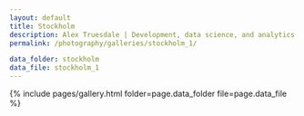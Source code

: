 ```yaml
---
layout: default
title: Stockholm
description: Alex Truesdale | Development, data science, and analytics. Pursuing growth with boundless, interminable curiosity.
permalink: /photography/galleries/stockholm_1/

data_folder: stockholm
data_file: stockholm_1
---
```

{% include pages/gallery.html folder=page.data_folder file=page.data_file %}
